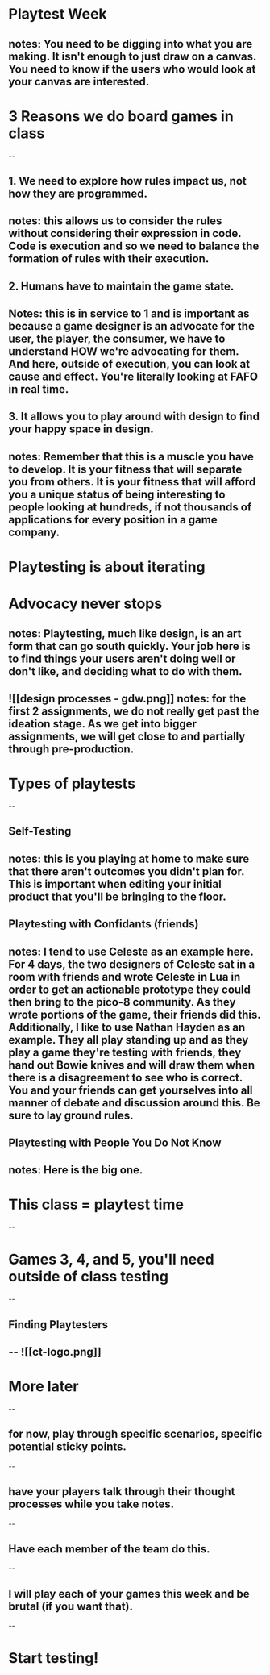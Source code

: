 # Playtest Week
notes: You need to be digging into what you are making. It isn't enough to just draw on a canvas. You need to know if the users who would look at your canvas are interested. 
---
# 3 Reasons we do board games in class
--
## 1. We need to explore how rules impact us, not how they are programmed.
notes: this allows us to consider the rules without considering their expression in code. Code is execution and so we need to balance the formation of rules with their execution. 
--
## 2. Humans have to maintain the game state.

Notes: this is in service to 1 and is important as because a game designer is an advocate for the user, the player, the consumer, we have to understand HOW we're advocating for them. And here, outside of execution, you can look at cause and effect. You're literally looking at FAFO in real time.
--
## 3. It allows you to play around with design to find your happy space in design. 
notes: Remember that this is a muscle you have to develop. It is your fitness that will separate you from others. It is your fitness that will afford you a unique status of being interesting to people looking at hundreds, if not thousands of applications for every position in a game company. 
---
# Playtesting is about iterating
# Advocacy never stops
notes: Playtesting, much like design, is an art form that can go south quickly. Your job here is to find things your users aren't doing well or don't like, and deciding what to do with them.
--
![[design processes - gdw.png]]
notes: for the first 2 assignments, we do not really get past the ideation stage. As we get into bigger assignments, we will get close to and partially through pre-production. 
---
# Types of playtests
--
## Self-Testing
notes: this is you playing at home to make sure that there aren't outcomes you didn't plan for. This is important when editing your initial product that you'll be bringing to the floor. 
--
## Playtesting with Confidants (friends)
notes: I tend to use Celeste as an example here. For 4 days, the two designers of Celeste sat in a room with friends and wrote Celeste in Lua in order to get an actionable prototype they could then bring to the pico-8 community. As they wrote portions of the game, their friends did this. Additionally, I like to use Nathan Hayden as an example. They all play standing up and as they play a game they're testing with friends, they hand out Bowie knives and will draw them when there is a disagreement to see who is correct. You and your friends can get yourselves into all manner of debate and discussion around this. Be sure to lay ground rules.
--
## Playtesting with People You Do Not Know
notes: Here is the big one. 
---
# This class = playtest time 
--
# Games 3, 4, and 5, you'll need outside of class testing
--
## Finding Playtesters
--
![[ct-logo.png]]
--
# More later
--
## for now, play through specific scenarios, specific potential sticky points.
--
## have your players talk through their thought processes while you take notes. 
--
## Have each member of the team do this. 
--
## I will play each of your games this week and be brutal (if you want that).
--
# Start testing!